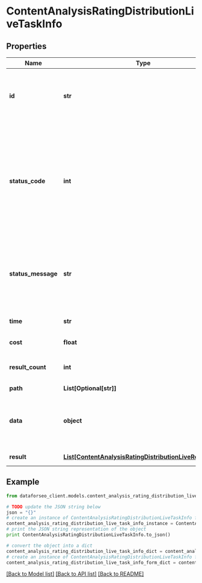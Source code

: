 # ContentAnalysisRatingDistributionLiveTaskInfo


## Properties

Name | Type | Description | Notes
------------ | ------------- | ------------- | -------------
**id** | **str** | task identifier unique task identifier in our system in the UUID format | [optional] 
**status_code** | **int** | status code of the task generated by DataForSEO, can be within the following range: 10000-60000 you can find the full list of the response codes here | [optional] 
**status_message** | **str** | informational message of the task you can find the full list of general informational messages here | [optional] 
**time** | **str** | execution time, seconds | [optional] 
**cost** | **float** | total tasks cost, USD | [optional] 
**result_count** | **int** | number of elements in the result array | [optional] 
**path** | **List[Optional[str]]** | URL path | [optional] 
**data** | **object** | contains the same parameters that you specified in the POST request | [optional] 
**result** | [**List[ContentAnalysisRatingDistributionLiveResultInfo]**](ContentAnalysisRatingDistributionLiveResultInfo.md) | array of results | [optional] 

## Example

```python
from dataforseo_client.models.content_analysis_rating_distribution_live_task_info import ContentAnalysisRatingDistributionLiveTaskInfo

# TODO update the JSON string below
json = "{}"
# create an instance of ContentAnalysisRatingDistributionLiveTaskInfo from a JSON string
content_analysis_rating_distribution_live_task_info_instance = ContentAnalysisRatingDistributionLiveTaskInfo.from_json(json)
# print the JSON string representation of the object
print ContentAnalysisRatingDistributionLiveTaskInfo.to_json()

# convert the object into a dict
content_analysis_rating_distribution_live_task_info_dict = content_analysis_rating_distribution_live_task_info_instance.to_dict()
# create an instance of ContentAnalysisRatingDistributionLiveTaskInfo from a dict
content_analysis_rating_distribution_live_task_info_form_dict = content_analysis_rating_distribution_live_task_info.from_dict(content_analysis_rating_distribution_live_task_info_dict)
```
[[Back to Model list]](../README.md#documentation-for-models) [[Back to API list]](../README.md#documentation-for-api-endpoints) [[Back to README]](../README.md)


